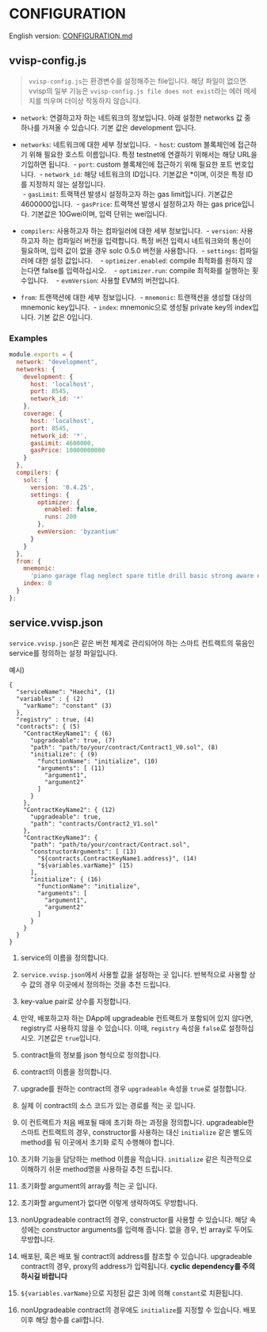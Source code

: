 
# CONFIGURATION

English version: [CONFIGURATION.md](./CONFIGURATION.md)

## <a name="config"></a>vvisp-config.js

> `vvisp-config.js`는 환경변수를 설정해주는 file입니다. 해당 파일이 없으면 vvisp의 일부 기능은 ```vvisp-config.js file does not exist```라는 에러 메세지를 띄우며 더이상 작동하지 않습니다. 

- `network`: 연결하고자 하는 네트워크의 정보입니다. 아래 설정한 networks 값 중 하나를 가져올 수 있습니다. 기본 값은 development 입니다. 

- `networks`: 네트워크에 대한 세부 정보입니다.
&nbsp;- `host`: custom 블록체인에 접근하기 위해 필요한 호스트 이름입니다. 특정 testnet에 연결하기 위해서는 해당 URL을 기입하면 됩니다.
&nbsp;- `port`: custom 블록체인에 접근하기 위해 필요한 포트 번호입니다.
&nbsp;- `network_id`: 해당 네트워크의 ID입니다. 기본값은 *이며, 이것은 특정 ID를 지정하지 않는 설정입니다.   
&nbsp;- `gasLimit`: 트랙잭션 발생시 설정하고자 하는 gas limit입니다. 기본값은 4600000입니다.
&nbsp;- `gasPrice`: 트랙잭션 발생시 설정하고자 하는 gas price입니다. 기본값은 10Gwei이며, 입력 단위는 wei입니다. 

- `compilers`: 사용하고자 하는 컴파일러에 대한 세부 정보입니다.
&nbsp;- `version`: 사용하고자 하는 컴파일러 버전을 입력합니다. 특정 버전 입력시 네트워크와의 통신이 필요하며, 입력 값이 없을 경우 solc 0.5.0 버전을 사용합니다. 
&nbsp;- `settings`: 컴파일러에 대한 설정 값입니다.
&nbsp; &nbsp;- `optimizer.enabled`: compile 최적화를 원하지 않는다면 false를 입력하십시오.
&nbsp; &nbsp;- `optimizer.run`: compile 최적화를 실행하는 횟수입니다.
&nbsp; &nbsp;- `evmVersion`: 사용할 EVM의 버전입니다.

- `from`: 트랜잭션에 대한 세부 정보입니다. 
&nbsp;- `mnemonic`: 트랜잭션을 생성할 대상의 mnemonic key입니다.
&nbsp;- `index`: mnemonic으로 생성될 private key의 index입니다. 기본 값은 0입니다.

### Examples

```vvisp-config.js
module.exports = {
  network: "development",
  networks: {
    development: {
      host: 'localhost',
      port: 8545,       
      network_id: '*'       
    },
    coverage: {
      host: 'localhost', 
      port: 8545,           
      network_id: '*',      
      gasLimit: 4600000,
      gasPrice: 10000000000
    }
  },
  compilers: {
    solc: {
      version: '0.4.25',
      settings: {
        optimizer: {
          enabled: false,
          runs: 200
        },
        evmVersion: 'byzantium'
      }
    }
  },
  from: {
    mnemonic:
      'piano garage flag neglect spare title drill basic strong aware enforce fury',
    index: 0
  }
};
```

## <a name="service"></a>service.vvisp.json

`service.vvisp.json`은 같은 버전 체계로 관리되어야 하는 스마트 컨트랙트의 묶음인 service를 정의하는 설정 파일입니다. 

예시)

```
{
  "serviceName": "Haechi", (1)
  "variables" : { (2)
    "varName": "constant" (3)
  },
  "registry" : true, (4)
  "contracts": { (5) 
    "ContractKeyName1": { (6)
      "upgradeable": true, (7)
      "path": "path/to/your/contract/Contract1_V0.sol", (8)
      "initialize": { (9)
        "functionName": "initialize", (10)
        "arguments": [ (11)
          "argument1",
          "argument2"
        ]
      }
    },
    "ContractKeyName2": { (12)
      "upgradeable": true,
      "path": "contracts/Contract2_V1.sol"
    },
    "ContractKeyName3": {
      "path": "path/to/your/contract/Contract.sol",
      "constructorArguments": [ (13)
        "${contracts.ContractKeyName1.address}", (14)
        "${variables.varName}" (15)
      ],
      "initialize": { (16)
        "functionName": "initialize",
        "arguments": [
          "argument1",
          "argument2"
        ]
      }
    }
  }
}

```

1) service의 이름을 정의합니다.

1) `service.vvisp.json`에서 사용할 값을 설정하는 곳 입니다. 반복적으로 사용할 상수 값의 경우 이곳에서 정의하는 것을 추천 드립니다.

1) key-value pair로 상수를 지정합니다.

1) 만약, 배포하고자 하는 DApp에 upgradeable 컨트랙트가 포함되어 있지 않다면, registry르 사용하지 않을 수 있습니다.
이때, `registry` 속성을 `false`로 설정하십시오.
기본값은 `true`입니다.

1) contract들의 정보를 json 형식으로 정의합니다.

1) contract의 이름을 정의합니다.

1) upgrade를 원하는 contract의 경우 `upgradeable` 속성을 `true`로 설정합니다.

1) 실제 이 contract의 소스 코드가 있는 경로를 적는 곳 입니다.

1) 이 컨트랙트가 처음 배포될 때에 초기화 하는 과정을 정의합니다. upgradeable한 스마트 컨트랙트의 경우, constructor를 사용하는 대신 `initialize` 같은 별도의 method를 둬 이곳에서 초기화 로직 수행해야 합니다.

1) 초기화 기능을 담당하는 method 이름을 적습니다. `initialize` 같은 직관적으로 이해하기 쉬운 method명을 사용하길 추천 드립니다.

1) 초기화할 argument의 array를 적는 곳 입니다.

1) 초기화할 argument가 없다면 이렇게 생략하여도 무방합니다.

1) nonUpgradeable contract의 경우, constructor를 사용할 수 있습니다. 해당 속성에는 constructor arguments를 입력해 줍니다. 없을 경우, 빈 array로 두어도 무방합니다.

1) 배포된, 혹은 배포 될 contract의 address를 참조할 수 있습니다. upgradeable contract의 경우, proxy의 address가 입력됩니다. **cyclic dependency를 주의하시길 바랍니다** 

1) `${variables.varName}`으로 지정된 값은 3)에 의해 `constant`로 치환됩니다. 

1) nonUpgradeable contract의 경우에도 `initialize`를 지정할 수 있습니다. 배포 이후 해당 함수를 call합니다.
